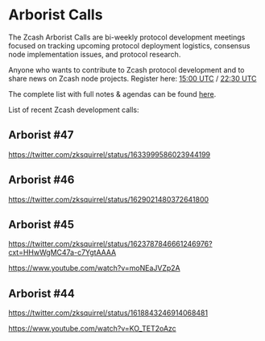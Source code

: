 # Arborist Calls

The Zcash Arborist Calls are bi-weekly protocol development meetings focused on tracking upcoming protocol deployment logistics, consensus node implementation issues, and protocol research.

Anyone who wants to contribute to Zcash protocol development and to share news on Zcash node projects. Register here: [15:00 UTC](https://us06web.zoom.us/webinar/register/WN_Vk7WMz9sRkiIr_hqH_x3LA) / [22:30 UTC](https://us06web.zoom.us/webinar/register/WN_z0k1ipsnRkS4-DGqDhULdA)

The complete list with full notes & agendas can be found [here](https://github.com/ZcashCommunityGrants/arboretum-notes). 

List of recent Zcash development calls:

## Arborist #47  

https://twitter.com/zksquirrel/status/1633999586023944199


## Arborist #46  

https://twitter.com/zksquirrel/status/1629021480372641800 


## Arborist #45  

https://twitter.com/zksquirrel/status/1623787846661246976?cxt=HHwWgMC47a-c7YgtAAAA

https://www.youtube.com/watch?v=moNEaJVZp2A 

## Arborist #44  

https://twitter.com/zksquirrel/status/1618843246914068481 

https://www.youtube.com/watch?v=KO_TET2oAzc
